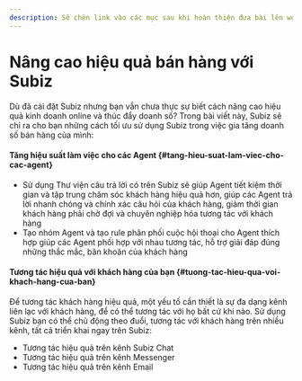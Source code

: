 ```yaml
---
description: Sẽ chèn link vào các mục sau khi hoàn thiện đưa bài lên web
---
```


# Nâng cao hiệu quả bán hàng với Subiz

Dù đã cài đặt Subiz nhưng bạn vẫn chưa thực sự biết cách nâng cao hiệu quả kinh doanh online và thúc đẩy doanh số? Trong bài viết này, Subiz sẽ chỉ ra cho bạn những cách tối ưu sử dụng Subiz trong việc gia tăng doanh số bán hàng của mình:

#### Tăng hiệu suất làm việc cho các Agent {#tang-hieu-suat-lam-viec-cho-cac-agent}

* Sử dụng Thư viện câu trả lời có trên Subiz sẽ giúp Agent tiết kiệm thời gian và tập trung chăm sóc khách hàng hiệu quả hơn, giúp các Agent trả lời nhanh chóng và chính xác câu hỏi của khách hàng, giảm thời gian khách hàng phải chờ đợi và chuyên nghiệp hóa tương tác với khách hàng
* Tạo nhóm Agent và tạo rule phân phối cuộc hội thoại cho Agent thích hợp giúp các Agent phối hợp với nhau tương tác, hỗ trợ giải đáp đúng những thắc mắc, băn khoăn của khách hàng

#### Tương tác hiệu quả với khách hàng của bạn {#tuong-tac-hieu-qua-voi-khach-hang-cua-ban}

Để tương tác khách hàng hiệu quả, một yếu tố cần thiết là sự đa dạng kênh liên lạc với khách hàng, để có thể tương tác với họ bất cứ khi nào. Sử dụng Subiz bạn có thể chủ động theo đuổi, tương tác với khách hàng trên nhiều kênh, tất cả triển khai ngay trên Subiz:

* Tương tác hiệu quả trên kênh Subiz Chat
* Tương tác hiệu quả trên kênh Messenger
* Tương tác hiệu quả trên kênh Email

